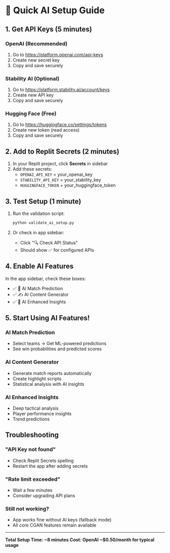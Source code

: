 
# 🚀 Quick AI Setup Guide

## 1. Get API Keys (5 minutes)

### OpenAI (Recommended)
1. Go to https://platform.openai.com/api-keys
2. Create new secret key
3. Copy and save securely

### Stability AI (Optional)
1. Go to https://platform.stability.ai/account/keys
2. Create new API key
3. Copy and save securely

### Hugging Face (Free)
1. Go to https://huggingface.co/settings/tokens
2. Create new token (read access)
3. Copy and save securely

## 2. Add to Replit Secrets (2 minutes)

1. In your Replit project, click **Secrets** in sidebar
2. Add these secrets:
   - `OPENAI_API_KEY` = your_openai_key
   - `STABILITY_API_KEY` = your_stability_key
   - `HUGGINGFACE_TOKEN` = your_huggingface_token

## 3. Test Setup (1 minute)

1. Run the validation script:
   ```bash
   python validate_ai_setup.py
   ```

2. Or check in app sidebar:
   - Click "🔍 Check API Status"
   - Should show ✅ for configured APIs

## 4. Enable AI Features

In the app sidebar, check these boxes:
- ✅ 🔮 AI Match Prediction
- ✅ ✍️ AI Content Generator  
- ✅ 🧠 AI Enhanced Insights

## 5. Start Using AI Features!

### AI Match Prediction
- Select teams → Get ML-powered predictions
- See win probabilities and predicted scores

### AI Content Generator
- Generate match reports automatically
- Create highlight scripts
- Statistical analysis with AI insights

### AI Enhanced Insights
- Deep tactical analysis
- Player performance insights
- Trend predictions

## Troubleshooting

### "API Key not found"
- Check Replit Secrets spelling
- Restart the app after adding secrets

### "Rate limit exceeded"
- Wait a few minutes
- Consider upgrading API plans

### Still not working?
- App works fine without AI keys (fallback mode)
- All core CGAN features remain available

---

**Total Setup Time: ~8 minutes**
**Cost: OpenAI ~$0.50/month for typical usage**
